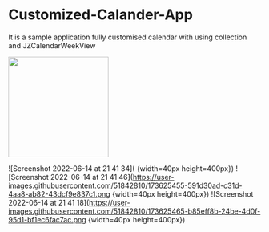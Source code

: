 # Customized-Calander-App
It is a sample application fully customised calendar with using collection  and JZCalendarWeekView


<img src="https://user-images.githubusercontent.com/51842810/173625448-b96afcc8-9f60-4872-8a24-80f7946ca0a2.png" data-canonical-src="https://user-images.githubusercontent.com/51842810/173625448-b96afcc8-9f60-4872-8a24-80f7946ca0a2.png" width="200" height="200" />


![Screenshot 2022-06-14 at 21 41 34]( {width=40px height=400px})
![Screenshot 2022-06-14 at 21 41 46](https://user-images.githubusercontent.com/51842810/173625455-591d30ad-c31d-4aa8-ab82-43dcf9e837c1.png {width=40px height=400px})
![Screenshot 2022-06-14 at 21 41 18](https://user-images.githubusercontent.com/51842810/173625465-b85eff8b-24be-4d0f-95d1-bf1ec6fac7ac.png {width=40px height=400px})
